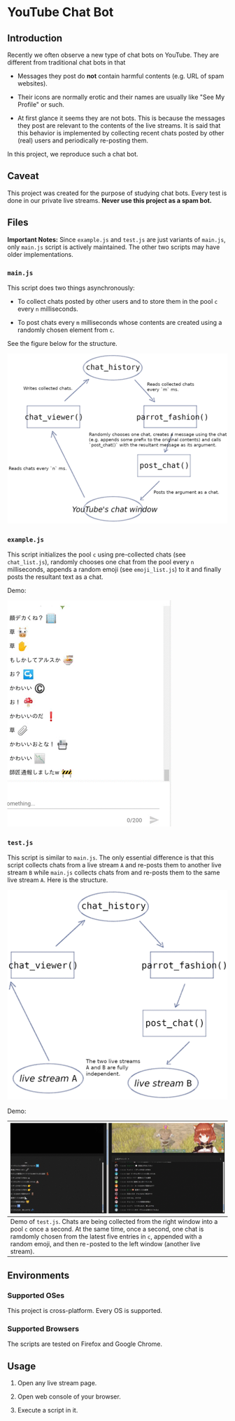 # YouTube Chat Bot

## Introduction

Recently we often observe a new type of chat bots on YouTube. They are different from traditional chat bots in that

- Messages they post do **not** contain harmful contents (e.g. URL of spam websites).

- Their icons are normally erotic and their names are usually like "See My Profile" or such.

- At first glance it seems they are not bots. This is because the messages they post are relevant to the contents of the live streams. It is said that this behavior is implemented by collecting recent chats posted by other (real) users and periodically re-posting them.

In this project, we reproduce such a chat bot.

## Caveat

This project was created for the purpose of studying chat bots. Every test is done in our private live streams. **Never use this project as a spam bot.**

## Files

**Important Notes:** Since `example.js` and `test.js` are just variants of `main.js`, only `main.js` script is actively maintained. The other two scripts may have older implementations.

### `main.js`

This script does two things asynchronously:

- To collect chats posted by other users and to store them in the pool `c` every `n` milliseconds.

- To post chats every `m` milliseconds whose contents are created using a randomly chosen element from `c`.

See the figure below for the structure.

![structure_of_main_js](fig/fig_main_js.png)

### `example.js`

This script initializes the pool `c` using pre-collected chats (see `chat_list.js`), randomly chooses one chat from the pool every `n` milliseconds, appends a random emoji (see `emoji_list.js`) to it and finally posts the resultant text as a chat.

Demo:

![demo_of_example_js](fig/demo_example_js.gif)

### `test.js`

This script is similar to `main.js`. The only essential difference is that this script collects chats from a live stream `A` and re-posts them to another live stream `B` while `main.js` collects chats from and re-posts them to the same live stream `A`. Here is the structure.

![structure_of_test_js](fig/fig_test_js.png)

Demo:

| ![demo_of_test_js](fig/demo_test_js.gif) |
|:--|
| Demo of `test.js`. Chats are being collected from the right window into a pool `c` once a second. At the same time, once a second, one chat is ramdomly chosen from the latest five entries in `c`, appended with a random emoji, and then re-posted to the left window (another live stream). |

## Environments

### Supported OSes

This project is cross-platform. Every OS is supported.

### Supported Browsers

The scripts are tested on Firefox and Google Chrome.

## Usage

1. Open any live stream page.

2. Open web console of your browser.

3. Execute a script in it.

<!-- vim: set spell -->

